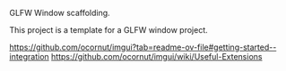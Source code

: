 GLFW Window scaffolding.

This project is a template for a GLFW window project.

https://github.com/ocornut/imgui?tab=readme-ov-file#getting-started--integration
https://github.com/ocornut/imgui/wiki/Useful-Extensions
